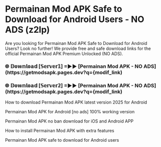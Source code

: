 # Permainan Mod APK Safe to Download for Android Users - NO ADS (z2lp)

Are you looking for Permainan Mod APK Safe to Download for Android Users? Look no further! We provide free and safe download links for the official Permainan Mod APK Premium Unlocked (NO ADS).

<h3> 🌐 𝔻𝕠𝕨𝕟𝕝𝕠𝕒𝕕 [𝕊𝕖𝕣𝕧𝕖𝕣𝟙] =►► [Permainan Mod APK - NO ADS](https://getmodsapk.pages.dev?q={modif_link)</h3>

<h3> 🌐 𝔻𝕠𝕨𝕟𝕝𝕠𝕒𝕕 [𝕊𝕖𝕣𝕧𝕖𝕣𝟚] =►► [Permainan Mod APK - NO ADS](https://getmodsapk.pages.dev?q={modif_link)</h3>

How to download Permainan Mod APK latest version 2025 for Android

Permainan Mod APK for Android [no ads] 100% working version

Permainan Mod APK no ban download for iOS and Android APP

How to install Permainan Mod APK with extra features

Permainan Mod APK safe to download for Android users